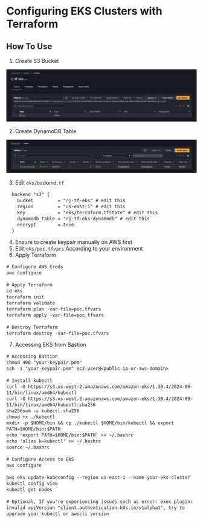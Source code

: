 # Configuring EKS Clusters with Terraform

## How To Use

1. Create S3 Bucket

![S3](assets/S3.png)

2. Create DynamoDB Table

![DynamoDB-Table](assets/DynamoDB-Table.png)

3. Edit `eks/backend.tf`

```
  backend "s3" {
    bucket         = "rj-tf-eks" # edit this
    region         = "us-east-1" # edit this
    key            = "eks/terraform.tfstate" # edit this
    dynamodb_table = "rj-tf-eks-dynamodb" # edit this
    encrypt        = true
  }
```

4. Ensure to create keypair manually on AWS first
5. Edit `eks/poc.tfvars` According to your environment
6. Apply Terraform

```
# Configure AWS Creds
aws configure

# Apply Terraform
cd eks
terraform init
terraform validate
terraform plan -var-file=poc.tfvars
terraform apply -var-file=poc.tfvars

# Destroy Terraform
terraform destroy -var-file=poc.tfvars
```

7. Accessing EKS from Bastion

```
# Accessing Bastion
chmod 400 "your-keypair.pem"
ssh -i "your-keypair.pem" ec2-user@<public-ip-or-aws-domain>

# Install kubectl
curl -O https://s3.us-west-2.amazonaws.com/amazon-eks/1.30.4/2024-09-11/bin/linux/amd64/kubectl
curl -O https://s3.us-west-2.amazonaws.com/amazon-eks/1.30.4/2024-09-11/bin/linux/amd64/kubectl.sha256
sha256sum -c kubectl.sha256
chmod +x ./kubectl
mkdir -p $HOME/bin && cp ./kubectl $HOME/bin/kubectl && export PATH=$HOME/bin:$PATH
echo 'export PATH=$HOME/bin:$PATH' >> ~/.bashrc
echo 'alias k=kubectl' >> ~/.bashrc
source ~/.bashrc

# Configure Access to EKS
aws configure

aws eks update-kubeconfig --region us-east-1 --name your-eks-cluster
kubectl config view
kubectl get nodes

# Optional, If you're experiencing issues such as error: exec plugin: invalid apiVersion "client.authentication.k8s.io/v1alpha1", try to upgrade your kubectl or awscli version
```